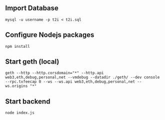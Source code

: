 ## Import Database
```
mysql -u username -p t2i < t2i.sql
```
  

## Configure Nodejs packages
```
npm install
```
  

## Start geth (local)
```
geth --http --http.corsdomain="*" --http.api web3,eth,debug,personal,net --vmdebug --datadir ./geth/ --dev console --rpc.txfeecap 0 --ws --ws.api web3,eth,debug,personal,net --ws.origins "*"
```
  
## Start backend
```
node index.js
```
